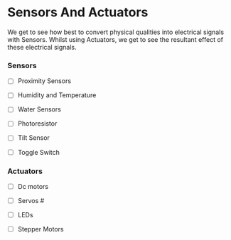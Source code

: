 # Sensors And Actuators
We get to see how best to convert physical qualities into electrical signals with Sensors. 
Whilst using Actuators, we get to see the resultant effect of these electrical signals.


###  Sensors
- [ ] Proximity Sensors
- [ ] Humidity and Temperature
- [ ] Water Sensors
- [ ] Photoresistor
- [ ] Tilt Sensor
- [ ] Toggle Switch


###  Actuators
- [ ] Dc motors 
- [ ] Servos #
- [ ] LEDs
- [ ] Stepper Motors




